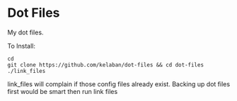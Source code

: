 Dot Files
=========

My dot files.

To Install:
```
cd
git clone https://github.com/kelaban/dot-files && cd dot-files
./link_files
```

link_files will complain if those config files already exist. Backing up dot files first would be smart then run link files

